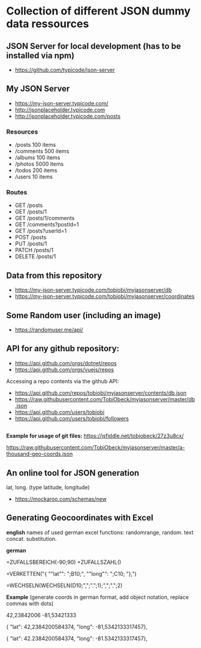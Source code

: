 # Collection of different JSON dummy data ressources

## JSON Server for local development (has to be installed via npm)
- https://github.com/typicode/json-server

## My JSON Server

- https://my-json-server.typicode.com/
- http://jsonplaceholder.typicode.com 
- http://jsonplaceholder.typicode.com/posts

### Resources
- /posts 	100 items
- /comments 	500 items
- /albums 	100 items
- /photos 	5000 items
- /todos 	200 items
- /users 	10 items

### Routes
- GET 	/posts
- GET 	/posts/1
- GET 	/posts/1/comments
- GET 	/comments?postId=1
- GET 	/posts?userId=1
- POST 	/posts
- PUT 	/posts/1
- PATCH 	/posts/1
- DELETE 	/posts/1

## Data from this repository
- https://my-json-server.typicode.com/tobiobi/myjasonserver/db
- https://my-json-server.typicode.com/tobiobi/myjasonserver/coordinates

## Some Random user (including an image)
- https://randomuser.me/api/

## API for any github repository:
- https://api.github.com/orgs/dotnet/repos
- https://api.github.com/orgs/vuejs/repos

Accessing a repo contents via the github API:
- https://api.github.com/repos/tobiobi/myjasonserver/contents/db.json
- https://raw.githubusercontent.com/TobiObeck/myjasonserver/master/db.json
- https://api.github.com/users/tobiobi
- https://api.github.com/users/tobiobi/followers

## 
**Example for usage of git files:** https://jsfiddle.net/tobiobeck/27z3u8cx/

https://raw.githubusercontent.com/TobiObeck/myjasonserver/master/a-thousand-geo-coords.json

## An online tool for JSON generation
lat, long. (type latitude, longitude)
- https://mockaroo.com/schemas/new

## Generating Geocoordinates with Excel

**english** names of used german excel functions: randomrange, random. text concat. substitution.

**german**

=ZUFALLSBEREICH(-90;90) +ZUFALLSZAHL()

=VERKETTEN("{ ""lat"": ";B10;", ""long"": ";C10; "},")

=WECHSELN(WECHSELN(D10;",";".";1);",";".";2)



**Example** (generate coords in german format, add object notation, replace commas with dots)

42,23842006	-81,53421333

{ "lat": 42,2384200584374, "long": -81,5342133317457},

{ "lat": 42.2384200584374, "long": -81.5342133317457},


